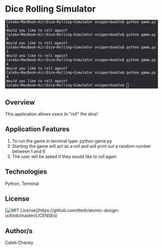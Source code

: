 # Dice Rolling Simulator
![](https://github.com/Cachamoe/Dice-Rolling-Simulator/blob/main/Screen%20Shot%202021-04-26%20at%2010.13.54%20AM.png)
## Overview
This application allows users to "roll" the dice!

## Application Features
1) To run the game in terminal type: python game.py 
2) Starting the game will act as a roll and will print out a random number between 1 and 6
3) The user will be asked if they would like to roll again

## Technologies
Python, Terminal

## License 
[![MIT License](https://img.shields.io/apm/l/atomic-design-ui.svg?)](https://github.com/tterb/atomic-design-ui/blob/master/LICENSEs)

## Author/s
Caleb Chaney
